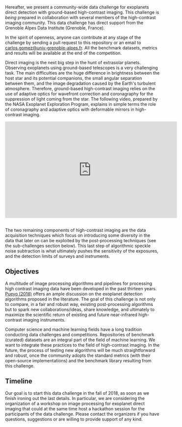 Hereafter, we present a community-wide data challenge for exoplanets direct detection with ground-based high-contrast imaging. This challenge is *being* prepared in collaboration with several members of the high-contrast imaging community. This data challenge has direct support from the Grenoble Alpes Data Institute (Grenoble, France).

In the spirit of openness, anyone can contribute at any stage of the challenge by sending a pull request to this repository or an email to [carlos.gomez@univ-grenoble-alpes.fr](mailto:carlos.gomez@univ-grenoble-alpes.fr). All the benchmark datasets, metrics and results will be available at the end of the competition.

Direct imaging is the next big step in the hunt of extrasolar planets. Observing exoplanets using ground-based telescopes is a very challenging task. The main difficulties are the huge difference in brightness between the host star and its potential companions, the small angular separation between them, and the image degradation caused by the Earth's turbulent atmosphere. Therefore, ground-based high-contrast imaging relies on the use of adaptive optics for wavefront correction and coronagraphy for the suppression of light coming from the star. The following video, prepared by the NASA Exoplanet Exploration Program, explains in simple terms the role of coronagraphy and adaptive optics with deformable mirrors in high-contrast imaging.  

<iframe width="560" height="315" src="https://www.youtube.com/embed/SpzeS7KBGkw?rel=0" frameborder="0" allow="autoplay; encrypted-media" allowfullscreen></iframe>
<br><br>

The two remaining components of high-contrast imaging are the data acquisition techniques which focus on introducing some diversity in the data that later on can be exploited by the post-processing techniques (see the sub-challenges section below). This last step of algorithmic speckle noise subtraction is what ultimately pushes the sensitivity of the exposures, and the detection limits of surveys and instruments. 

## Objectives

A multitude of image processing algorithms and pipelines for processing high contrast imaging data have been developed in the past thirteen years. [Pueyo (2018)](https://link.springer.com/referenceworkentry/10.1007/978-3-319-30648-3_10-1) offers an ample discussion on the exoplanet detection algorithms proposed in the literature. The goal of this challenge is not only to compare, in a fair and robust way, existing post-processing algorithms but to spark new collaborations/ideas, share knowledge, and ultimately to maximize the scientific return of existing and future near-infrared high-contrast imaging instruments.

Computer science and machine learning fields have a long tradition conducting data challenges and competitions. Repositories of benchmark (curated) datasets are an integral part of the field of machine learning. We want to integrate these practices to the field of high-contrast imaging. In the future, the process of testing new algorithms will be much straightforward and robust, once the community adopts the standard metrics (with their open-source implementations) and the benchmark library resulting from this challenge.  

## Timeline

Our goal is to start this data challenge in the fall of 2018, as soon as we finish ironing out the last details. In particular, we are considering the organization of a workshop on image processing for exoplanet direct imaging that could at the same time host a hackathon session for the participants of the data challenge. Please contact the organizers if you have questions, suggestions or are willing to provide support of any kind. 


